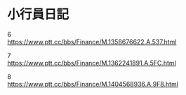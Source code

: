# 小行員日記

6  
https://www.ptt.cc/bbs/Finance/M.1358676622.A.537.html

7  
https://www.ptt.cc/bbs/Finance/M.1362241891.A.5FC.html

8  
https://www.ptt.cc/bbs/Finance/M.1404568936.A.9F8.html
